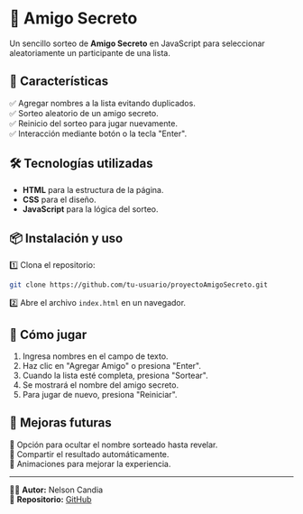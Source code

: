 # 🎁 Amigo Secreto

Un sencillo sorteo de **Amigo Secreto** en JavaScript para seleccionar aleatoriamente un participante de una lista.

## 🚀 Características

✅ Agregar nombres a la lista evitando duplicados.  
✅ Sorteo aleatorio de un amigo secreto.  
✅ Reinicio del sorteo para jugar nuevamente.  
✅ Interacción mediante botón o la tecla "Enter".  

## 🛠️ Tecnologías utilizadas

- **HTML** para la estructura de la página.  
- **CSS** para el diseño.  
- **JavaScript** para la lógica del sorteo.  

## 📦 Instalación y uso

1️⃣ Clona el repositorio:
```bash
git clone https://github.com/tu-usuario/proyectoAmigoSecreto.git
```
2️⃣ Abre el archivo `index.html` en un navegador.

## 🎯 Cómo jugar

1. Ingresa nombres en el campo de texto.  
2. Haz clic en "Agregar Amigo" o presiona "Enter".  
3. Cuando la lista esté completa, presiona "Sortear".  
4. Se mostrará el nombre del amigo secreto.  
5. Para jugar de nuevo, presiona "Reiniciar".  

## 📝 Mejoras futuras

📌 Opción para ocultar el nombre sorteado hasta revelar.  
📌 Compartir el resultado automáticamente.  
📌 Animaciones para mejorar la experiencia.  

---

👨‍💻 **Autor:** Nelson Candia  
📌 **Repositorio:** [GitHub](https://github.com/tu-usuario/proyectoAmigoSecreto)
